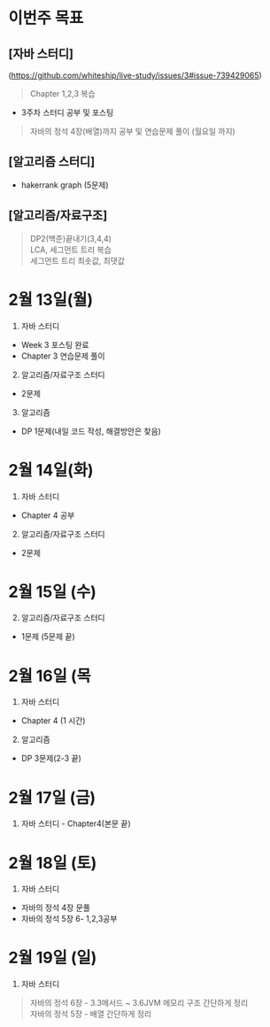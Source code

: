 # 이번주 목표  
## [자바 스터디]  
(https://github.com/whiteship/live-study/issues/3#issue-739429065)   
> Chapter 1,2,3 복습 
- 3주차 스터디 공부 및 포스팅 
> 자바의 정석 4장(배열)까지 공부 및 연습문제 풀이 (월요일 까지)

## [알고리즘 스터디]  

- hakerrank graph (5문제) 

## [알고리즘/자료구조]  

> DP2(백준)끝내기(3,4,4)  
> LCA, 세그먼트 트리 복습  
> 세그먼트 트리 최솟값, 최댓값 

# 2월 13일(월)
1. 자바 스터디 
- Week 3 포스팅 완료
- Chapter 3 연습문제 풀이  

2. 알고리즘/자료구조 스터디  
- 2문제  

3. 알고리즘  
- DP 1문제(내일 코드 작성, 해결방안은 찾음)

# 2월 14일(화)  
1. 자바 스터디 
- Chapter 4 공부  

2. 알고리즘/자료구조 스터디  
- 2문제 

# 2월 15일 (수)  

2. 알고리즘/자료구조 스터디  
- 1문제 (5문제 끝)

# 2월 16일 (목  
1. 자바 스터디 
- Chapter 4 (1 시간)

2. 알고리즘  
- DP 3문제(2-3 끝)

# 2월 17일 (금)
1. 자바 스터디  - Chapter4(본문 끝)

# 2월 18일 (토)
1. 자바 스터디 
- 자바의 정석 4장 문풀  
- 자바의 정석 5장 6- 1,2,3공부
# 2월 19일 (일)  
1. 자바 스터디   
> 자바의 정석 6장 - 3.3메서드 ~ 3.6JVM 메모리 구조 간단하게 정리  
> 자바의 정석 5장 - 배열 간단하게 정리
